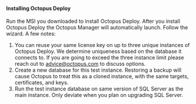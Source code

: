 #### Installing Octopus Deploy

Run the MSI you downloaded to install Octopus Deploy.  After you install Octopus Deploy the Octopus Manager will automatically launch.  Follow the wizard.  A few notes:

1. You can reuse your same license key on up to three unique instances of Octopus Deploy.  We determine uniqueness based on the database it connects to.  If you are going to exceed the three instance limit please reach out to advice@octopus.com to discuss options.
1. Create a new database for this test instance.  Restoring a backup will cause Octopus to treat this as a cloned instance, with the same targets, certificates, and keys.  
1. Run the test instance database on same version of SQL Server as the main instance.  Only deviate when you plan on upgrading SQL Server.